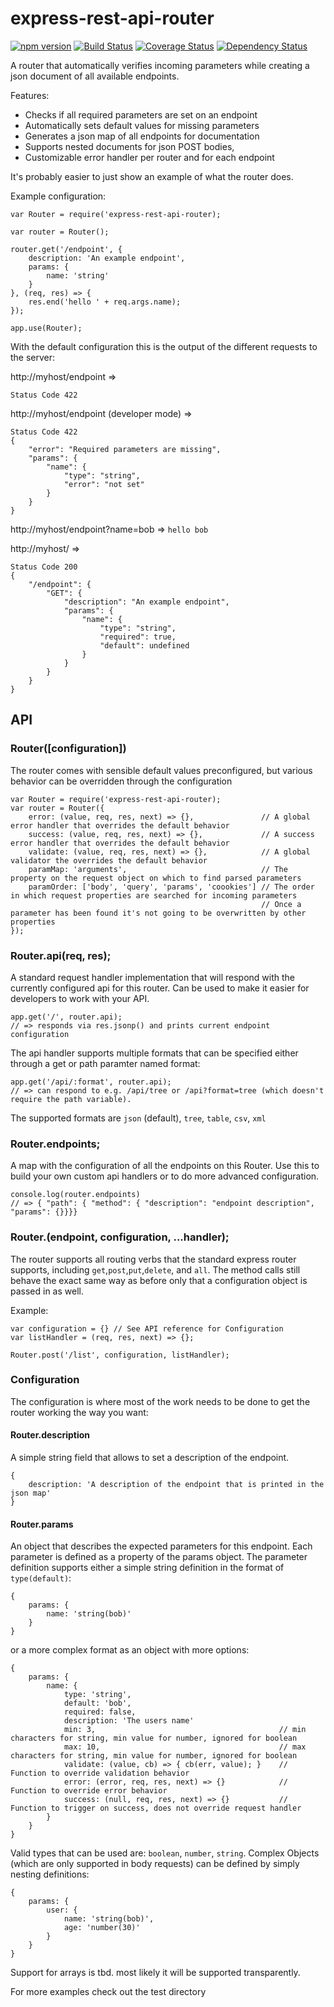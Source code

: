 # express-rest-api-router
[![npm version](https://badge.fury.io/js/express-rest-api-router.svg)](http://badge.fury.io/js/express-rest-api-router)
[![Build Status](https://travis-ci.org/mallocator/express-rest-api-router.svg?branch=master)](https://travis-ci.org/mallocator/express-rest-api-router)
[![Coverage Status](https://coveralls.io/repos/mallocator/express-rest-api-router/badge.svg?branch=master&service=github)](https://coveralls.io/github/mallocator/express-rest-api-router?branch=master)
[![Dependency Status](https://david-dm.org/mallocator/express-rest-api-router.svg)](https://david-dm.org/mallocator/express-rest-api-router) 

A router that automatically verifies incoming parameters while creating a json document of all available endpoints.

Features:
 * Checks if all required parameters are set on an endpoint
 * Automatically sets default values for missing parameters
 * Generates a json map of all endpoints for documentation 
 * Supports nested documents for json POST bodies,
 * Customizable error handler per router and for each endpoint

It's probably easier to just show an example of what the router does.

Example configuration:

```
var Router = require('express-rest-api-router);

var router = Router();

router.get('/endpoint', {
    description: 'An example endpoint',
    params: {
        name: 'string'
    }
}, (req, res) => {
    res.end('hello ' + req.args.name); 
});

app.use(Router);
```

With the default configuration this is the output of the different requests to the server:

http://myhost/endpoint => 
```
Status Code 422
```

http://myhost/endpoint (developer mode) => 
```
Status Code 422 
{ 
    "error": "Required parameters are missing",
    "params": {
        "name": {
            "type": "string",
            "error": "not set"
        }
    }
}
```

http://myhost/endpoint?name=bob => ```hello bob```

http://myhost/ => 
```
Status Code 200
{
    "/endpoint": {
        "GET": {
            "description": "An example endpoint",
            "params": {
                "name": {
                    "type": "string",
                    "required": true,
                    "default": undefined
                }
            }            
        }
    }
}
```


## API

### Router([configuration])

The router comes with sensible default values preconfigured, but various behavior can be overridden through the configuration
 
```
var Router = require('express-rest-api-router);
var router = Router({
    error: (value, req, res, next) => {},               // A global error handler that overrides the default behavior
    success: (value, req, res, next) => {},             // A success error handler that overrides the default behavior
    validate: (value, req, res, next) => {},            // A global validator the overrides the default behavior
    paramMap: 'arguments',                              // The property on the request object on which to find parsed parameters
    paramOrder: ['body', 'query', 'params', 'coookies'] // The order in which request properties are searched for incoming parameters
                                                        // Once a parameter has been found it's not going to be overwritten by other properties
});
```


### Router.api(req, res);

A standard request handler implementation that will respond with the currently configured api for this router. Can be used to make
it easier for developers to work with your API.

```
app.get('/', router.api);
// => responds via res.jsonp() and prints current endpoint configuration
```

The api handler supports multiple formats that can be specified either through a get or path paramter named format:
 
```
app.get('/api/:format', router.api);
// => can respond to e.g. /api/tree or /api?format=tree (which doesn't require the path variable).
```

The supported formats are ```json``` (default), ```tree```, ```table```, ```csv```, ```xml```


### Router.endpoints;

A map with the configuration of all the endpoints on this Router. Use this to build your own custom api handlers or to do more advanced
configuration.

```
console.log(router.endpoints)
// => { "path": { "method": { "description": "endpoint description", "params": {}}}}
```


### Router.<verb>(endpoint, configuration, ...handler);

The router supports all routing verbs that the standard express router supports, including ```get```,```post```,```put```,```delete```, and ```all```.
The method calls still behave the exact same way as before only that a configuration object is passed in as well.

Example: 
```
var configuration = {} // See API reference for Configuration
var listHandler = (req, res, next) => {};

Router.post('/list', configuration, listHandler);
```

### Configuration

The configuration is where most of the work needs to be done to get the router working the way you want:

#### Router.description

A simple string field that allows to set a description of the endpoint.

```
{
    description: 'A description of the endpoint that is printed in the json map'
}
```

#### Router.params

An object that describes the expected parameters for this endpoint. Each parameter is defined as a property of the params object. The parameter definition
supports either a simple string definition in the format of ```type(default)```:
```
{
    params: {
        name: 'string(bob)'
    }
}
```

or a more complex format as an object with more options:
```
{
    params: {
        name: {
            type: 'string',
            default: 'bob',
            required: false,
            description: 'The users name'       
            min: 3,                                         // min characters for string, min value for number, ignored for boolean
            max: 10,                                        // max characters for string, min value for number, ignored for boolean
            validate: (value, cb) => { cb(err, value); }    // Function to override validation behavior
            error: (error, req, res, next) => {}            // Function to override error behavior
            success: (null, req, res, next) => {}           // Function to trigger on success, does not override request handler
        }
    }
}
```

Valid types that can be used are: ```boolean```, ```number```, ```string```. Complex Objects (which are only
supported in body requests) can be defined by simply nesting definitions:
```
{
    params: {
        user: {
            name: 'string(bob)',
            age: 'number(30)'
        }
    }
}
```

Support for arrays is tbd. most likely it will be supported transparently.


For more examples check out the test directory
